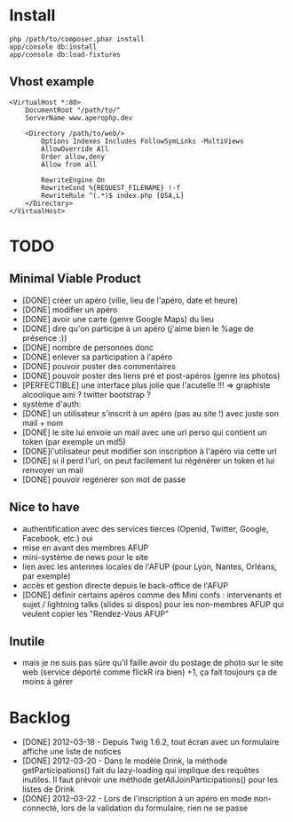 # Install

    php /path/to/composer.phar install
    app/console db:install
    app/console db:load-fixtures

## Vhost example


    <VirtualHost *:80>
        DocumentRoot "/path/to/"
        ServerName www.aperophp.dev

        <Directory /path/to/web/>
            Options Indexes Includes FollowSymLinks -MultiViews
            AllowOverride All
            Order allow,deny
            Allow from all
 
            RewriteEngine On
            RewriteCond %{REQUEST_FILENAME} !-f
            RewriteRule ^(.*)$ index.php [QSA,L]    
        </Directory>
    </VirtualHost>

# TODO

## Minimal Viable Product

* [DONE] créer un apéro (ville, lieu de l'apéro, date et heure)
* [DONE] modifier un apéro
* [DONE] avoir une carte (genre Google Maps) du lieu
* [DONE] dire qu'on participe à un apéro (j'aime bien le %age de présence :))
* [DONE] nombre de personnes donc
* [DONE] enlever sa participation à l'apéro
* [DONE] pouvoir poster des commentaires
* [DONE] pouvoir poster des liens pré et post-apéros (genre les photos)
* [PERFECTIBLE] une interface plus jolie que l'acutelle !!! => graphiste alcoolique ami ? twitter bootstrap ?
* système d'auth:
 * [DONE] un utilisateur s'inscrit à un apéro (pas au site !) avec juste son mail + nom
 * [DONE] le site lui envoie un mail avec une url perso qui contient un token (par exemple un md5)
 * [DONE]l'utilisateur peut modifier son inscription à l'apéro via cette url
 * [DONE] si il perd l'url, on peut facilement lui régénérer un token et lui renvoyer un mail
 * [DONE] pouvoir regénérer son mot de passe

## Nice to have

* authentification avec des services tierces (Openid, Twitter, Google, Facebook, etc.) oui 
* mise en avant des membres AFUP
* mini-système de news pour le site
* lien avec les antennes locales de l'AFUP (pour Lyon, Nantes, Orléans, par exemple)
* accès et gestion directe depuis le back-office de l'AFUP
* [DONE] définir certains apéros comme des Mini confs : intervenants et sujet / lightning talks (slides si dispos) pour les non-membres AFUP qui veulent copier les "Rendez-Vous AFUP"


## Inutile

* mais je ne suis pas sûre qu'il faille avoir du postage de photo sur le site web (service déporté comme flickR ira bien) +1, ça fait toujours ça de moins à gérer

# Backlog

* [DONE] 2012-03-18 - Depuis Twig 1.6.2, tout écran avec un formulaire affiche une liste de notices
* [DONE] 2012-03-20 - Dans le modèle Drink, la méthode getParticipations() fait du lazy-loading qui implique des requêtes inutiles. Il faut prévoir une méthode getAllJoinParticipations() pour les listes de Drink
* [DONE] 2012-03-22 - Lors de l'inscription à un apéro en mode non-connecté, lors de la validation du formulaire, rien ne se passe
